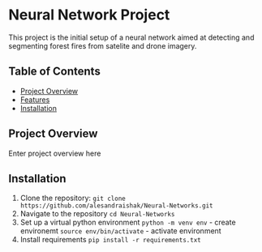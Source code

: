 # Neural Network Project

This project is the initial setup of a neural network aimed at detecting and segmenting forest fires from satelite and drone imagery.

## Table of Contents
- [Project Overview](#project-overview)
- [Features](#features)
- [Installation](#installation)

## Project Overview

Enter project overview here

## Installation

1. Clone the repository:
   `git clone https://github.com/alesandraishak/Neural-Networks.git`
2. Navigate to the repository
   `cd Neural-Networks`
3. Set up a virtual python environment
   `python -m venv env` - create environemt
   `source env/bin/activate` - activate environment
4. Install requirements
   `pip install -r requirements.txt`
